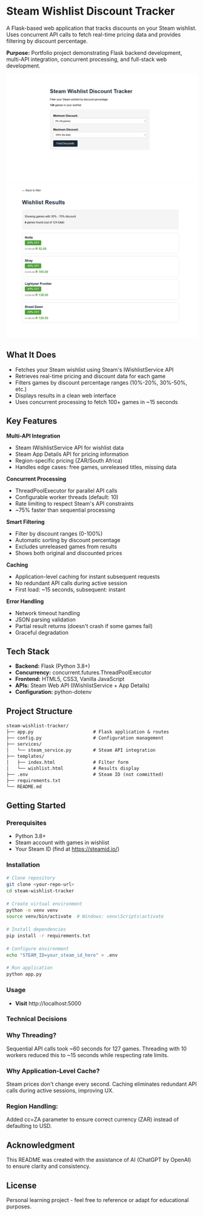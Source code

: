 # Steam Wishlist Discount Tracker

A Flask-based web application that tracks discounts on your Steam wishlist. Uses concurrent API calls to fetch real-time pricing data and provides filtering by discount percentage.

**Purpose:** Portfolio project demonstrating Flask backend development, multi-API integration, concurrent processing, and full-stack web development.

![index.html](image.png)
![30% - 70% discount](image-1.png)

## What It Does

- Fetches your Steam wishlist using Steam's IWishlistService API
- Retrieves real-time pricing and discount data for each game
- Filters games by discount percentage ranges (10%-20%, 30%-50%, etc.)
- Displays results in a clean web interface
- Uses concurrent processing to fetch 100+ games in ~15 seconds

## Key Features

**Multi-API Integration**
- Steam IWishlistService API for wishlist data
- Steam App Details API for pricing information
- Region-specific pricing (ZAR/South Africa)
- Handles edge cases: free games, unreleased titles, missing data

**Concurrent Processing**
- ThreadPoolExecutor for parallel API calls
- Configurable worker threads (default: 10)
- Rate limiting to respect Steam's API constraints
- ~75% faster than sequential processing

**Smart Filtering**
- Filter by discount ranges (0-100%)
- Automatic sorting by discount percentage
- Excludes unreleased games from results
- Shows both original and discounted prices

**Caching**
- Application-level caching for instant subsequent requests
- No redundant API calls during active session
- First load: ~15 seconds, subsequent: instant

**Error Handling**
- Network timeout handling
- JSON parsing validation
- Partial result returns (doesn't crash if some games fail)
- Graceful degradation

## Tech Stack

- **Backend:** Flask (Python 3.8+)
- **Concurrency:** concurrent.futures.ThreadPoolExecutor
- **Frontend:** HTML5, CSS3, Vanilla JavaScript
- **APIs:** Steam Web API (IWishlistService + App Details)
- **Configuration:** python-dotenv

## Project Structure
```
steam-wishlist-tracker/
├── app.py                      # Flask application & routes
├── config.py                   # Configuration management
├── services/
│   └── steam_service.py        # Steam API integration
├── templates/
│   ├── index.html              # Filter form
│   └── wishlist.html           # Results display
├── .env                        # Steam ID (not committed)
├── requirements.txt
└── README.md
```

## Getting Started

### Prerequisites
- Python 3.8+
- Steam account with games in wishlist
- Your Steam ID (find at https://steamid.io/)

### Installation
```bash
# Clone repository
git clone <your-repo-url>
cd steam-wishlist-tracker

# Create virtual environment
python -m venv venv
source venv/bin/activate  # Windows: venv\Scripts\activate

# Install dependencies
pip install -r requirements.txt

# Configure environment
echo "STEAM_ID=your_steam_id_here" > .env

# Run application
python app.py
```

### Usage
- **Visit** http://localhost:5000


### Technical Decisions
### Why Threading?
Sequential API calls took ~60 seconds for 127 games. Threading with 10 workers reduced this to ~15 seconds while respecting rate limits.

### Why Application-Level Cache?
Steam prices don't change every second. Caching eliminates redundant API calls during active sessions, improving UX.

### Region Handling:
Added cc=ZA parameter to ensure correct currency (ZAR) instead of defaulting to USD.


## Acknowledgment

This README was created with the assistance of AI (ChatGPT by OpenAI) to ensure clarity and consistency.

## License

Personal learning project - feel free to reference or adapt for educational purposes.
